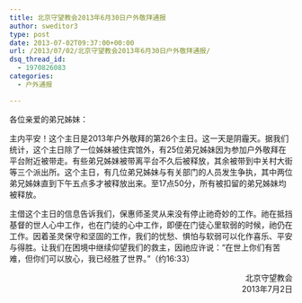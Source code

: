 ```yaml
---
title: 北京守望教会2013年6月30日户外敬拜通报
author: sweditor3
type: post
date: 2013-07-02T09:37:00+00:00
url: /2013/07/02/北京守望教会2013年6月30日户外敬拜通报/
dsq_thread_id:
  - 1970826083
categories:
  - 户外通报

---
```

各位亲爱的弟兄姊妹：

主内平安！这个主日是2013年户外敬拜的第26个主日。这一天是阴霾天。据我们统计，这个主日除了一位姊妹被住宾馆外，有25位弟兄姊妹因为参加户外敬拜在平台附近被带走。有些弟兄姊妹被带离平台不久后被释放，其余被带到中关村大街等三个派出所。这个主日，有几位弟兄姊妹与有关部门的人员发生争执，其中两位弟兄姊妹直到下午五点多才被释放出来。至17点50分，所有被扣留的弟兄姊妹均被释放。

主借这个主日的信息告诉我们，保惠师圣灵从来没有停止祂奇妙的工作。祂在抵挡基督的世人心中工作，也在门徒的心中工作，即便在门徒心里软弱的时候，祂仍在工作。因着圣灵保守和坚固的工作，我们的忧愁、惧怕与软弱可以化作喜乐、平安与得胜。让我们在困境中继续仰望我们的救主，因祂应许说：“在世上你们有苦难，但你们可以放心，我已经胜了世界。”（约16:33）

<p style="text-align: right;">
  北京守望教会<br /> 2013年7月2日
</p>